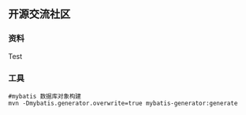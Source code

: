 ## 开源交流社区

### 资料
Test

### 工具


```base
#mybatis 数据库对象构建
mvn -Dmybatis.generator.overwrite=true mybatis-generator:generate
```